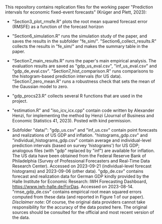 This repository contains replication files for the working paper "Prediction intervals for economic fixed-event forecasts" (Krüger and Plett, 2023):

- "Section3_plot_rmsfe.R" plots the root mean squared forecast error (RMSFE) as a function of the forecast horizon

- "Section6_simulation.R" runs the simulation study of the paper, and saves the results in the subfolder "fe_sim/". "Section6_collect_results.R" collects the results in "fe_sim/" and makes the summary table in the paper.

- "Section7_main_results.R" runs the paper's main empirical analysis. The evaluation results are saved as "gdp_us_eval.csv", "inf_us_eval.csv" and "gdp_de_eval.csv". "Section7_hist_comparison.R" runs comparisons to the histogram-based prediction intervals (for US data). "Section7_zero_mean.R" runs a robustness check that sets the mean of the Gaussian model to zero.

- "gdp_procs23.R" collects several R functions that are used in the project. 

- "estimation.R" and "iso_icv_icx.cpp" contain code written by Alexander Henzi, for implementing the method by Henzi (Journal of Business and Economic Statistics 41, 2023). Posted with kind permission. 

- Subfolder "data/": "gdp_us.csv" and  "inf_us.csv" contain point forecasts and realizations of US GDP and inflation. "histograms_gdp.csv" and "individual_histograms_gdp.csv" contain average and individual-level prediction intervals (based on survey 'histograms') for US GDP; analogous files (with "gdp" replaced by "inf") are available for inflation. The US data have been obtained from the Federal Reserve Bank of Philadelphia (Survey of Professional Forecasters and Real-Time Data Research Center). Accessed on 2023-09-21 (individual-level forecast histograms) and 2023-09-06 (other data). "gdp_de.csv" contains forecast and realization data for German GDP kindly provided by the Halle Institute for Economic Research: IWH Forecasting Dashboard, https://www.iwh-halle.de/ForDas. Accessed on 2023-08-14. "rmse_gdp_de.csv" contains empirical root mean squared errors computed from these data (and reported in Figure 1 of our paper). *Disclaimer note*: Of course, the original data providers cannot take responsibility for the accuracy of the data posted here. The original sources should be consulted for the official and most recent version of the data. 

